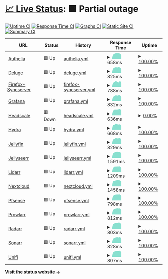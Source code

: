 # [📈 Live Status](https://JayRovacsek.github.io/uptime): <!--live status--> **🟧 Partial outage**

[![Uptime CI](https://github.com/JayRovacsek/uptime/workflows/Uptime%20CI/badge.svg)](https://github.com/JayRovasek/uptime/actions?query=workflow%3A%22Uptime+CI%22)
[![Response Time CI](https://github.com/JayRovasek/uptime/workflows/Response%20Time%20CI/badge.svg)](https://github.com/JayRovasek/uptime/actions?query=workflow%3A%22Response+Time+CI%22)
[![Graphs CI](https://github.com/JayRovasek/uptime/workflows/Graphs%20CI/badge.svg)](https://github.com/JayRovasek/uptime/actions?query=workflow%3A%22Graphs+CI%22)
[![Static Site CI](https://github.com/JayRovasek/uptime/workflows/Static%20Site%20CI/badge.svg)](https://github.com/JayRovasek/uptime/actions?query=workflow%3A%22Static+Site+CI%22)
[![Summary CI](https://github.com/JayRovasek/uptime/workflows/Summary%20CI/badge.svg)](https://github.com/JayRovasek/uptime/actions?query=workflow%3A%22Summary+CI%22)

<!--start: status pages-->
<!-- This summary is generated by Upptime (https://github.com/upptime/upptime) -->
<!-- Do not edit this manually, your changes will be overwritten -->
<!-- prettier-ignore -->
| URL | Status | History | Response Time | Uptime |
| --- | ------ | ------- | ------------- | ------ |
| <img alt="" src="https://icons.duckduckgo.com/ip3/authelia.rovacsek.com.ico" height="13"> [Authelia](https://authelia.rovacsek.com) | 🟩 Up | [authelia.yml](https://github.com/JayRovacsek/uptime/commits/HEAD/history/authelia.yml) | <details><summary><img alt="Response time graph" src="./graphs/authelia/response-time-week.png" height="20"> 658ms</summary><br><a href="https://JayRovacsek.github.io/uptime/history/authelia"><img alt="Response time 621" src="https://img.shields.io/endpoint?url=https%3A%2F%2Fraw.githubusercontent.com%2FJayRovacsek%2Fuptime%2FHEAD%2Fapi%2Fauthelia%2Fresponse-time.json"></a><br><a href="https://JayRovacsek.github.io/uptime/history/authelia"><img alt="24-hour response time 684" src="https://img.shields.io/endpoint?url=https%3A%2F%2Fraw.githubusercontent.com%2FJayRovacsek%2Fuptime%2FHEAD%2Fapi%2Fauthelia%2Fresponse-time-day.json"></a><br><a href="https://JayRovacsek.github.io/uptime/history/authelia"><img alt="7-day response time 658" src="https://img.shields.io/endpoint?url=https%3A%2F%2Fraw.githubusercontent.com%2FJayRovacsek%2Fuptime%2FHEAD%2Fapi%2Fauthelia%2Fresponse-time-week.json"></a><br><a href="https://JayRovacsek.github.io/uptime/history/authelia"><img alt="30-day response time 609" src="https://img.shields.io/endpoint?url=https%3A%2F%2Fraw.githubusercontent.com%2FJayRovacsek%2Fuptime%2FHEAD%2Fapi%2Fauthelia%2Fresponse-time-month.json"></a><br><a href="https://JayRovacsek.github.io/uptime/history/authelia"><img alt="1-year response time 621" src="https://img.shields.io/endpoint?url=https%3A%2F%2Fraw.githubusercontent.com%2FJayRovacsek%2Fuptime%2FHEAD%2Fapi%2Fauthelia%2Fresponse-time-year.json"></a></details> | <details><summary><a href="https://JayRovacsek.github.io/uptime/history/authelia">100.00%</a></summary><a href="https://JayRovacsek.github.io/uptime/history/authelia"><img alt="All-time uptime 99.43%" src="https://img.shields.io/endpoint?url=https%3A%2F%2Fraw.githubusercontent.com%2FJayRovacsek%2Fuptime%2FHEAD%2Fapi%2Fauthelia%2Fuptime.json"></a><br><a href="https://JayRovacsek.github.io/uptime/history/authelia"><img alt="24-hour uptime 100.00%" src="https://img.shields.io/endpoint?url=https%3A%2F%2Fraw.githubusercontent.com%2FJayRovacsek%2Fuptime%2FHEAD%2Fapi%2Fauthelia%2Fuptime-day.json"></a><br><a href="https://JayRovacsek.github.io/uptime/history/authelia"><img alt="7-day uptime 100.00%" src="https://img.shields.io/endpoint?url=https%3A%2F%2Fraw.githubusercontent.com%2FJayRovacsek%2Fuptime%2FHEAD%2Fapi%2Fauthelia%2Fuptime-week.json"></a><br><a href="https://JayRovacsek.github.io/uptime/history/authelia"><img alt="30-day uptime 99.91%" src="https://img.shields.io/endpoint?url=https%3A%2F%2Fraw.githubusercontent.com%2FJayRovacsek%2Fuptime%2FHEAD%2Fapi%2Fauthelia%2Fuptime-month.json"></a><br><a href="https://JayRovacsek.github.io/uptime/history/authelia"><img alt="1-year uptime 99.43%" src="https://img.shields.io/endpoint?url=https%3A%2F%2Fraw.githubusercontent.com%2FJayRovacsek%2Fuptime%2FHEAD%2Fapi%2Fauthelia%2Fuptime-year.json"></a></details>
| <img alt="" src="https://icons.duckduckgo.com/ip3/deluge.rovacsek.com.ico" height="13"> [Deluge](https://deluge.rovacsek.com) | 🟩 Up | [deluge.yml](https://github.com/JayRovacsek/uptime/commits/HEAD/history/deluge.yml) | <details><summary><img alt="Response time graph" src="./graphs/deluge/response-time-week.png" height="20"> 825ms</summary><br><a href="https://JayRovacsek.github.io/uptime/history/deluge"><img alt="Response time 821" src="https://img.shields.io/endpoint?url=https%3A%2F%2Fraw.githubusercontent.com%2FJayRovacsek%2Fuptime%2FHEAD%2Fapi%2Fdeluge%2Fresponse-time.json"></a><br><a href="https://JayRovacsek.github.io/uptime/history/deluge"><img alt="24-hour response time 834" src="https://img.shields.io/endpoint?url=https%3A%2F%2Fraw.githubusercontent.com%2FJayRovacsek%2Fuptime%2FHEAD%2Fapi%2Fdeluge%2Fresponse-time-day.json"></a><br><a href="https://JayRovacsek.github.io/uptime/history/deluge"><img alt="7-day response time 825" src="https://img.shields.io/endpoint?url=https%3A%2F%2Fraw.githubusercontent.com%2FJayRovacsek%2Fuptime%2FHEAD%2Fapi%2Fdeluge%2Fresponse-time-week.json"></a><br><a href="https://JayRovacsek.github.io/uptime/history/deluge"><img alt="30-day response time 781" src="https://img.shields.io/endpoint?url=https%3A%2F%2Fraw.githubusercontent.com%2FJayRovacsek%2Fuptime%2FHEAD%2Fapi%2Fdeluge%2Fresponse-time-month.json"></a><br><a href="https://JayRovacsek.github.io/uptime/history/deluge"><img alt="1-year response time 821" src="https://img.shields.io/endpoint?url=https%3A%2F%2Fraw.githubusercontent.com%2FJayRovacsek%2Fuptime%2FHEAD%2Fapi%2Fdeluge%2Fresponse-time-year.json"></a></details> | <details><summary><a href="https://JayRovacsek.github.io/uptime/history/deluge">100.00%</a></summary><a href="https://JayRovacsek.github.io/uptime/history/deluge"><img alt="All-time uptime 99.45%" src="https://img.shields.io/endpoint?url=https%3A%2F%2Fraw.githubusercontent.com%2FJayRovacsek%2Fuptime%2FHEAD%2Fapi%2Fdeluge%2Fuptime.json"></a><br><a href="https://JayRovacsek.github.io/uptime/history/deluge"><img alt="24-hour uptime 100.00%" src="https://img.shields.io/endpoint?url=https%3A%2F%2Fraw.githubusercontent.com%2FJayRovacsek%2Fuptime%2FHEAD%2Fapi%2Fdeluge%2Fuptime-day.json"></a><br><a href="https://JayRovacsek.github.io/uptime/history/deluge"><img alt="7-day uptime 100.00%" src="https://img.shields.io/endpoint?url=https%3A%2F%2Fraw.githubusercontent.com%2FJayRovacsek%2Fuptime%2FHEAD%2Fapi%2Fdeluge%2Fuptime-week.json"></a><br><a href="https://JayRovacsek.github.io/uptime/history/deluge"><img alt="30-day uptime 99.91%" src="https://img.shields.io/endpoint?url=https%3A%2F%2Fraw.githubusercontent.com%2FJayRovacsek%2Fuptime%2FHEAD%2Fapi%2Fdeluge%2Fuptime-month.json"></a><br><a href="https://JayRovacsek.github.io/uptime/history/deluge"><img alt="1-year uptime 99.45%" src="https://img.shields.io/endpoint?url=https%3A%2F%2Fraw.githubusercontent.com%2FJayRovacsek%2Fuptime%2FHEAD%2Fapi%2Fdeluge%2Fuptime-year.json"></a></details>
| <img alt="" src="https://icons.duckduckgo.com/ip3/firefox-syncserver.rovacsek.com.ico" height="13"> [Firefox-Syncserver](https://firefox-syncserver.rovacsek.com) | 🟩 Up | [firefox-syncserver.yml](https://github.com/JayRovacsek/uptime/commits/HEAD/history/firefox-syncserver.yml) | <details><summary><img alt="Response time graph" src="./graphs/firefox-syncserver/response-time-week.png" height="20"> 788ms</summary><br><a href="https://JayRovacsek.github.io/uptime/history/firefox-syncserver"><img alt="Response time 767" src="https://img.shields.io/endpoint?url=https%3A%2F%2Fraw.githubusercontent.com%2FJayRovacsek%2Fuptime%2FHEAD%2Fapi%2Ffirefox-syncserver%2Fresponse-time.json"></a><br><a href="https://JayRovacsek.github.io/uptime/history/firefox-syncserver"><img alt="24-hour response time 739" src="https://img.shields.io/endpoint?url=https%3A%2F%2Fraw.githubusercontent.com%2FJayRovacsek%2Fuptime%2FHEAD%2Fapi%2Ffirefox-syncserver%2Fresponse-time-day.json"></a><br><a href="https://JayRovacsek.github.io/uptime/history/firefox-syncserver"><img alt="7-day response time 788" src="https://img.shields.io/endpoint?url=https%3A%2F%2Fraw.githubusercontent.com%2FJayRovacsek%2Fuptime%2FHEAD%2Fapi%2Ffirefox-syncserver%2Fresponse-time-week.json"></a><br><a href="https://JayRovacsek.github.io/uptime/history/firefox-syncserver"><img alt="30-day response time 762" src="https://img.shields.io/endpoint?url=https%3A%2F%2Fraw.githubusercontent.com%2FJayRovacsek%2Fuptime%2FHEAD%2Fapi%2Ffirefox-syncserver%2Fresponse-time-month.json"></a><br><a href="https://JayRovacsek.github.io/uptime/history/firefox-syncserver"><img alt="1-year response time 767" src="https://img.shields.io/endpoint?url=https%3A%2F%2Fraw.githubusercontent.com%2FJayRovacsek%2Fuptime%2FHEAD%2Fapi%2Ffirefox-syncserver%2Fresponse-time-year.json"></a></details> | <details><summary><a href="https://JayRovacsek.github.io/uptime/history/firefox-syncserver">100.00%</a></summary><a href="https://JayRovacsek.github.io/uptime/history/firefox-syncserver"><img alt="All-time uptime 99.42%" src="https://img.shields.io/endpoint?url=https%3A%2F%2Fraw.githubusercontent.com%2FJayRovacsek%2Fuptime%2FHEAD%2Fapi%2Ffirefox-syncserver%2Fuptime.json"></a><br><a href="https://JayRovacsek.github.io/uptime/history/firefox-syncserver"><img alt="24-hour uptime 100.00%" src="https://img.shields.io/endpoint?url=https%3A%2F%2Fraw.githubusercontent.com%2FJayRovacsek%2Fuptime%2FHEAD%2Fapi%2Ffirefox-syncserver%2Fuptime-day.json"></a><br><a href="https://JayRovacsek.github.io/uptime/history/firefox-syncserver"><img alt="7-day uptime 100.00%" src="https://img.shields.io/endpoint?url=https%3A%2F%2Fraw.githubusercontent.com%2FJayRovacsek%2Fuptime%2FHEAD%2Fapi%2Ffirefox-syncserver%2Fuptime-week.json"></a><br><a href="https://JayRovacsek.github.io/uptime/history/firefox-syncserver"><img alt="30-day uptime 99.91%" src="https://img.shields.io/endpoint?url=https%3A%2F%2Fraw.githubusercontent.com%2FJayRovacsek%2Fuptime%2FHEAD%2Fapi%2Ffirefox-syncserver%2Fuptime-month.json"></a><br><a href="https://JayRovacsek.github.io/uptime/history/firefox-syncserver"><img alt="1-year uptime 99.42%" src="https://img.shields.io/endpoint?url=https%3A%2F%2Fraw.githubusercontent.com%2FJayRovacsek%2Fuptime%2FHEAD%2Fapi%2Ffirefox-syncserver%2Fuptime-year.json"></a></details>
| <img alt="" src="https://icons.duckduckgo.com/ip3/grafana.rovacsek.com.ico" height="13"> [Grafana](https://grafana.rovacsek.com) | 🟩 Up | [grafana.yml](https://github.com/JayRovacsek/uptime/commits/HEAD/history/grafana.yml) | <details><summary><img alt="Response time graph" src="./graphs/grafana/response-time-week.png" height="20"> 832ms</summary><br><a href="https://JayRovacsek.github.io/uptime/history/grafana"><img alt="Response time 785" src="https://img.shields.io/endpoint?url=https%3A%2F%2Fraw.githubusercontent.com%2FJayRovacsek%2Fuptime%2FHEAD%2Fapi%2Fgrafana%2Fresponse-time.json"></a><br><a href="https://JayRovacsek.github.io/uptime/history/grafana"><img alt="24-hour response time 841" src="https://img.shields.io/endpoint?url=https%3A%2F%2Fraw.githubusercontent.com%2FJayRovacsek%2Fuptime%2FHEAD%2Fapi%2Fgrafana%2Fresponse-time-day.json"></a><br><a href="https://JayRovacsek.github.io/uptime/history/grafana"><img alt="7-day response time 832" src="https://img.shields.io/endpoint?url=https%3A%2F%2Fraw.githubusercontent.com%2FJayRovacsek%2Fuptime%2FHEAD%2Fapi%2Fgrafana%2Fresponse-time-week.json"></a><br><a href="https://JayRovacsek.github.io/uptime/history/grafana"><img alt="30-day response time 774" src="https://img.shields.io/endpoint?url=https%3A%2F%2Fraw.githubusercontent.com%2FJayRovacsek%2Fuptime%2FHEAD%2Fapi%2Fgrafana%2Fresponse-time-month.json"></a><br><a href="https://JayRovacsek.github.io/uptime/history/grafana"><img alt="1-year response time 785" src="https://img.shields.io/endpoint?url=https%3A%2F%2Fraw.githubusercontent.com%2FJayRovacsek%2Fuptime%2FHEAD%2Fapi%2Fgrafana%2Fresponse-time-year.json"></a></details> | <details><summary><a href="https://JayRovacsek.github.io/uptime/history/grafana">100.00%</a></summary><a href="https://JayRovacsek.github.io/uptime/history/grafana"><img alt="All-time uptime 99.46%" src="https://img.shields.io/endpoint?url=https%3A%2F%2Fraw.githubusercontent.com%2FJayRovacsek%2Fuptime%2FHEAD%2Fapi%2Fgrafana%2Fuptime.json"></a><br><a href="https://JayRovacsek.github.io/uptime/history/grafana"><img alt="24-hour uptime 100.00%" src="https://img.shields.io/endpoint?url=https%3A%2F%2Fraw.githubusercontent.com%2FJayRovacsek%2Fuptime%2FHEAD%2Fapi%2Fgrafana%2Fuptime-day.json"></a><br><a href="https://JayRovacsek.github.io/uptime/history/grafana"><img alt="7-day uptime 100.00%" src="https://img.shields.io/endpoint?url=https%3A%2F%2Fraw.githubusercontent.com%2FJayRovacsek%2Fuptime%2FHEAD%2Fapi%2Fgrafana%2Fuptime-week.json"></a><br><a href="https://JayRovacsek.github.io/uptime/history/grafana"><img alt="30-day uptime 100.00%" src="https://img.shields.io/endpoint?url=https%3A%2F%2Fraw.githubusercontent.com%2FJayRovacsek%2Fuptime%2FHEAD%2Fapi%2Fgrafana%2Fuptime-month.json"></a><br><a href="https://JayRovacsek.github.io/uptime/history/grafana"><img alt="1-year uptime 99.46%" src="https://img.shields.io/endpoint?url=https%3A%2F%2Fraw.githubusercontent.com%2FJayRovacsek%2Fuptime%2FHEAD%2Fapi%2Fgrafana%2Fuptime-year.json"></a></details>
| <img alt="" src="https://icons.duckduckgo.com/ip3/headscale.rovacsek.com.ico" height="13"> [Headscale](https://headscale.rovacsek.com/windows) | 🟥 Down | [headscale.yml](https://github.com/JayRovacsek/uptime/commits/HEAD/history/headscale.yml) | <details><summary><img alt="Response time graph" src="./graphs/headscale/response-time-week.png" height="20"> 636ms</summary><br><a href="https://JayRovacsek.github.io/uptime/history/headscale"><img alt="Response time 603" src="https://img.shields.io/endpoint?url=https%3A%2F%2Fraw.githubusercontent.com%2FJayRovacsek%2Fuptime%2FHEAD%2Fapi%2Fheadscale%2Fresponse-time.json"></a><br><a href="https://JayRovacsek.github.io/uptime/history/headscale"><img alt="24-hour response time 646" src="https://img.shields.io/endpoint?url=https%3A%2F%2Fraw.githubusercontent.com%2FJayRovacsek%2Fuptime%2FHEAD%2Fapi%2Fheadscale%2Fresponse-time-day.json"></a><br><a href="https://JayRovacsek.github.io/uptime/history/headscale"><img alt="7-day response time 636" src="https://img.shields.io/endpoint?url=https%3A%2F%2Fraw.githubusercontent.com%2FJayRovacsek%2Fuptime%2FHEAD%2Fapi%2Fheadscale%2Fresponse-time-week.json"></a><br><a href="https://JayRovacsek.github.io/uptime/history/headscale"><img alt="30-day response time 598" src="https://img.shields.io/endpoint?url=https%3A%2F%2Fraw.githubusercontent.com%2FJayRovacsek%2Fuptime%2FHEAD%2Fapi%2Fheadscale%2Fresponse-time-month.json"></a><br><a href="https://JayRovacsek.github.io/uptime/history/headscale"><img alt="1-year response time 603" src="https://img.shields.io/endpoint?url=https%3A%2F%2Fraw.githubusercontent.com%2FJayRovacsek%2Fuptime%2FHEAD%2Fapi%2Fheadscale%2Fresponse-time-year.json"></a></details> | <details><summary><a href="https://JayRovacsek.github.io/uptime/history/headscale">0.00%</a></summary><a href="https://JayRovacsek.github.io/uptime/history/headscale"><img alt="All-time uptime 82.21%" src="https://img.shields.io/endpoint?url=https%3A%2F%2Fraw.githubusercontent.com%2FJayRovacsek%2Fuptime%2FHEAD%2Fapi%2Fheadscale%2Fuptime.json"></a><br><a href="https://JayRovacsek.github.io/uptime/history/headscale"><img alt="24-hour uptime 0.00%" src="https://img.shields.io/endpoint?url=https%3A%2F%2Fraw.githubusercontent.com%2FJayRovacsek%2Fuptime%2FHEAD%2Fapi%2Fheadscale%2Fuptime-day.json"></a><br><a href="https://JayRovacsek.github.io/uptime/history/headscale"><img alt="7-day uptime 0.00%" src="https://img.shields.io/endpoint?url=https%3A%2F%2Fraw.githubusercontent.com%2FJayRovacsek%2Fuptime%2FHEAD%2Fapi%2Fheadscale%2Fuptime-week.json"></a><br><a href="https://JayRovacsek.github.io/uptime/history/headscale"><img alt="30-day uptime 1.38%" src="https://img.shields.io/endpoint?url=https%3A%2F%2Fraw.githubusercontent.com%2FJayRovacsek%2Fuptime%2FHEAD%2Fapi%2Fheadscale%2Fuptime-month.json"></a><br><a href="https://JayRovacsek.github.io/uptime/history/headscale"><img alt="1-year uptime 82.21%" src="https://img.shields.io/endpoint?url=https%3A%2F%2Fraw.githubusercontent.com%2FJayRovacsek%2Fuptime%2FHEAD%2Fapi%2Fheadscale%2Fuptime-year.json"></a></details>
| <img alt="" src="https://icons.duckduckgo.com/ip3/hydra.rovacsek.com.ico" height="13"> [Hydra](https://hydra.rovacsek.com) | 🟩 Up | [hydra.yml](https://github.com/JayRovacsek/uptime/commits/HEAD/history/hydra.yml) | <details><summary><img alt="Response time graph" src="./graphs/hydra/response-time-week.png" height="20"> 668ms</summary><br><a href="https://JayRovacsek.github.io/uptime/history/hydra"><img alt="Response time 677" src="https://img.shields.io/endpoint?url=https%3A%2F%2Fraw.githubusercontent.com%2FJayRovacsek%2Fuptime%2FHEAD%2Fapi%2Fhydra%2Fresponse-time.json"></a><br><a href="https://JayRovacsek.github.io/uptime/history/hydra"><img alt="24-hour response time 721" src="https://img.shields.io/endpoint?url=https%3A%2F%2Fraw.githubusercontent.com%2FJayRovacsek%2Fuptime%2FHEAD%2Fapi%2Fhydra%2Fresponse-time-day.json"></a><br><a href="https://JayRovacsek.github.io/uptime/history/hydra"><img alt="7-day response time 668" src="https://img.shields.io/endpoint?url=https%3A%2F%2Fraw.githubusercontent.com%2FJayRovacsek%2Fuptime%2FHEAD%2Fapi%2Fhydra%2Fresponse-time-week.json"></a><br><a href="https://JayRovacsek.github.io/uptime/history/hydra"><img alt="30-day response time 629" src="https://img.shields.io/endpoint?url=https%3A%2F%2Fraw.githubusercontent.com%2FJayRovacsek%2Fuptime%2FHEAD%2Fapi%2Fhydra%2Fresponse-time-month.json"></a><br><a href="https://JayRovacsek.github.io/uptime/history/hydra"><img alt="1-year response time 677" src="https://img.shields.io/endpoint?url=https%3A%2F%2Fraw.githubusercontent.com%2FJayRovacsek%2Fuptime%2FHEAD%2Fapi%2Fhydra%2Fresponse-time-year.json"></a></details> | <details><summary><a href="https://JayRovacsek.github.io/uptime/history/hydra">100.00%</a></summary><a href="https://JayRovacsek.github.io/uptime/history/hydra"><img alt="All-time uptime 99.48%" src="https://img.shields.io/endpoint?url=https%3A%2F%2Fraw.githubusercontent.com%2FJayRovacsek%2Fuptime%2FHEAD%2Fapi%2Fhydra%2Fuptime.json"></a><br><a href="https://JayRovacsek.github.io/uptime/history/hydra"><img alt="24-hour uptime 100.00%" src="https://img.shields.io/endpoint?url=https%3A%2F%2Fraw.githubusercontent.com%2FJayRovacsek%2Fuptime%2FHEAD%2Fapi%2Fhydra%2Fuptime-day.json"></a><br><a href="https://JayRovacsek.github.io/uptime/history/hydra"><img alt="7-day uptime 100.00%" src="https://img.shields.io/endpoint?url=https%3A%2F%2Fraw.githubusercontent.com%2FJayRovacsek%2Fuptime%2FHEAD%2Fapi%2Fhydra%2Fuptime-week.json"></a><br><a href="https://JayRovacsek.github.io/uptime/history/hydra"><img alt="30-day uptime 100.00%" src="https://img.shields.io/endpoint?url=https%3A%2F%2Fraw.githubusercontent.com%2FJayRovacsek%2Fuptime%2FHEAD%2Fapi%2Fhydra%2Fuptime-month.json"></a><br><a href="https://JayRovacsek.github.io/uptime/history/hydra"><img alt="1-year uptime 99.48%" src="https://img.shields.io/endpoint?url=https%3A%2F%2Fraw.githubusercontent.com%2FJayRovacsek%2Fuptime%2FHEAD%2Fapi%2Fhydra%2Fuptime-year.json"></a></details>
| <img alt="" src="https://icons.duckduckgo.com/ip3/jellyfin.rovacsek.com.ico" height="13"> [Jellyfin](https://jellyfin.rovacsek.com) | 🟩 Up | [jellyfin.yml](https://github.com/JayRovacsek/uptime/commits/HEAD/history/jellyfin.yml) | <details><summary><img alt="Response time graph" src="./graphs/jellyfin/response-time-week.png" height="20"> 829ms</summary><br><a href="https://JayRovacsek.github.io/uptime/history/jellyfin"><img alt="Response time 786" src="https://img.shields.io/endpoint?url=https%3A%2F%2Fraw.githubusercontent.com%2FJayRovacsek%2Fuptime%2FHEAD%2Fapi%2Fjellyfin%2Fresponse-time.json"></a><br><a href="https://JayRovacsek.github.io/uptime/history/jellyfin"><img alt="24-hour response time 892" src="https://img.shields.io/endpoint?url=https%3A%2F%2Fraw.githubusercontent.com%2FJayRovacsek%2Fuptime%2FHEAD%2Fapi%2Fjellyfin%2Fresponse-time-day.json"></a><br><a href="https://JayRovacsek.github.io/uptime/history/jellyfin"><img alt="7-day response time 829" src="https://img.shields.io/endpoint?url=https%3A%2F%2Fraw.githubusercontent.com%2FJayRovacsek%2Fuptime%2FHEAD%2Fapi%2Fjellyfin%2Fresponse-time-week.json"></a><br><a href="https://JayRovacsek.github.io/uptime/history/jellyfin"><img alt="30-day response time 778" src="https://img.shields.io/endpoint?url=https%3A%2F%2Fraw.githubusercontent.com%2FJayRovacsek%2Fuptime%2FHEAD%2Fapi%2Fjellyfin%2Fresponse-time-month.json"></a><br><a href="https://JayRovacsek.github.io/uptime/history/jellyfin"><img alt="1-year response time 786" src="https://img.shields.io/endpoint?url=https%3A%2F%2Fraw.githubusercontent.com%2FJayRovacsek%2Fuptime%2FHEAD%2Fapi%2Fjellyfin%2Fresponse-time-year.json"></a></details> | <details><summary><a href="https://JayRovacsek.github.io/uptime/history/jellyfin">100.00%</a></summary><a href="https://JayRovacsek.github.io/uptime/history/jellyfin"><img alt="All-time uptime 99.38%" src="https://img.shields.io/endpoint?url=https%3A%2F%2Fraw.githubusercontent.com%2FJayRovacsek%2Fuptime%2FHEAD%2Fapi%2Fjellyfin%2Fuptime.json"></a><br><a href="https://JayRovacsek.github.io/uptime/history/jellyfin"><img alt="24-hour uptime 100.00%" src="https://img.shields.io/endpoint?url=https%3A%2F%2Fraw.githubusercontent.com%2FJayRovacsek%2Fuptime%2FHEAD%2Fapi%2Fjellyfin%2Fuptime-day.json"></a><br><a href="https://JayRovacsek.github.io/uptime/history/jellyfin"><img alt="7-day uptime 100.00%" src="https://img.shields.io/endpoint?url=https%3A%2F%2Fraw.githubusercontent.com%2FJayRovacsek%2Fuptime%2FHEAD%2Fapi%2Fjellyfin%2Fuptime-week.json"></a><br><a href="https://JayRovacsek.github.io/uptime/history/jellyfin"><img alt="30-day uptime 100.00%" src="https://img.shields.io/endpoint?url=https%3A%2F%2Fraw.githubusercontent.com%2FJayRovacsek%2Fuptime%2FHEAD%2Fapi%2Fjellyfin%2Fuptime-month.json"></a><br><a href="https://JayRovacsek.github.io/uptime/history/jellyfin"><img alt="1-year uptime 99.38%" src="https://img.shields.io/endpoint?url=https%3A%2F%2Fraw.githubusercontent.com%2FJayRovacsek%2Fuptime%2FHEAD%2Fapi%2Fjellyfin%2Fuptime-year.json"></a></details>
| <img alt="" src="https://icons.duckduckgo.com/ip3/jellyseerr.rovacsek.com.ico" height="13"> [Jellyseerr](https://jellyseerr.rovacsek.com) | 🟩 Up | [jellyseerr.yml](https://github.com/JayRovacsek/uptime/commits/HEAD/history/jellyseerr.yml) | <details><summary><img alt="Response time graph" src="./graphs/jellyseerr/response-time-week.png" height="20"> 1591ms</summary><br><a href="https://JayRovacsek.github.io/uptime/history/jellyseerr"><img alt="Response time 1574" src="https://img.shields.io/endpoint?url=https%3A%2F%2Fraw.githubusercontent.com%2FJayRovacsek%2Fuptime%2FHEAD%2Fapi%2Fjellyseerr%2Fresponse-time.json"></a><br><a href="https://JayRovacsek.github.io/uptime/history/jellyseerr"><img alt="24-hour response time 1653" src="https://img.shields.io/endpoint?url=https%3A%2F%2Fraw.githubusercontent.com%2FJayRovacsek%2Fuptime%2FHEAD%2Fapi%2Fjellyseerr%2Fresponse-time-day.json"></a><br><a href="https://JayRovacsek.github.io/uptime/history/jellyseerr"><img alt="7-day response time 1591" src="https://img.shields.io/endpoint?url=https%3A%2F%2Fraw.githubusercontent.com%2FJayRovacsek%2Fuptime%2FHEAD%2Fapi%2Fjellyseerr%2Fresponse-time-week.json"></a><br><a href="https://JayRovacsek.github.io/uptime/history/jellyseerr"><img alt="30-day response time 1496" src="https://img.shields.io/endpoint?url=https%3A%2F%2Fraw.githubusercontent.com%2FJayRovacsek%2Fuptime%2FHEAD%2Fapi%2Fjellyseerr%2Fresponse-time-month.json"></a><br><a href="https://JayRovacsek.github.io/uptime/history/jellyseerr"><img alt="1-year response time 1574" src="https://img.shields.io/endpoint?url=https%3A%2F%2Fraw.githubusercontent.com%2FJayRovacsek%2Fuptime%2FHEAD%2Fapi%2Fjellyseerr%2Fresponse-time-year.json"></a></details> | <details><summary><a href="https://JayRovacsek.github.io/uptime/history/jellyseerr">100.00%</a></summary><a href="https://JayRovacsek.github.io/uptime/history/jellyseerr"><img alt="All-time uptime 99.48%" src="https://img.shields.io/endpoint?url=https%3A%2F%2Fraw.githubusercontent.com%2FJayRovacsek%2Fuptime%2FHEAD%2Fapi%2Fjellyseerr%2Fuptime.json"></a><br><a href="https://JayRovacsek.github.io/uptime/history/jellyseerr"><img alt="24-hour uptime 100.00%" src="https://img.shields.io/endpoint?url=https%3A%2F%2Fraw.githubusercontent.com%2FJayRovacsek%2Fuptime%2FHEAD%2Fapi%2Fjellyseerr%2Fuptime-day.json"></a><br><a href="https://JayRovacsek.github.io/uptime/history/jellyseerr"><img alt="7-day uptime 100.00%" src="https://img.shields.io/endpoint?url=https%3A%2F%2Fraw.githubusercontent.com%2FJayRovacsek%2Fuptime%2FHEAD%2Fapi%2Fjellyseerr%2Fuptime-week.json"></a><br><a href="https://JayRovacsek.github.io/uptime/history/jellyseerr"><img alt="30-day uptime 100.00%" src="https://img.shields.io/endpoint?url=https%3A%2F%2Fraw.githubusercontent.com%2FJayRovacsek%2Fuptime%2FHEAD%2Fapi%2Fjellyseerr%2Fuptime-month.json"></a><br><a href="https://JayRovacsek.github.io/uptime/history/jellyseerr"><img alt="1-year uptime 99.48%" src="https://img.shields.io/endpoint?url=https%3A%2F%2Fraw.githubusercontent.com%2FJayRovacsek%2Fuptime%2FHEAD%2Fapi%2Fjellyseerr%2Fuptime-year.json"></a></details>
| <img alt="" src="https://icons.duckduckgo.com/ip3/lidarr.rovacsek.com.ico" height="13"> [Lidarr](https://lidarr.rovacsek.com) | 🟩 Up | [lidarr.yml](https://github.com/JayRovacsek/uptime/commits/HEAD/history/lidarr.yml) | <details><summary><img alt="Response time graph" src="./graphs/lidarr/response-time-week.png" height="20"> 1209ms</summary><br><a href="https://JayRovacsek.github.io/uptime/history/lidarr"><img alt="Response time 1150" src="https://img.shields.io/endpoint?url=https%3A%2F%2Fraw.githubusercontent.com%2FJayRovacsek%2Fuptime%2FHEAD%2Fapi%2Flidarr%2Fresponse-time.json"></a><br><a href="https://JayRovacsek.github.io/uptime/history/lidarr"><img alt="24-hour response time 1249" src="https://img.shields.io/endpoint?url=https%3A%2F%2Fraw.githubusercontent.com%2FJayRovacsek%2Fuptime%2FHEAD%2Fapi%2Flidarr%2Fresponse-time-day.json"></a><br><a href="https://JayRovacsek.github.io/uptime/history/lidarr"><img alt="7-day response time 1209" src="https://img.shields.io/endpoint?url=https%3A%2F%2Fraw.githubusercontent.com%2FJayRovacsek%2Fuptime%2FHEAD%2Fapi%2Flidarr%2Fresponse-time-week.json"></a><br><a href="https://JayRovacsek.github.io/uptime/history/lidarr"><img alt="30-day response time 1136" src="https://img.shields.io/endpoint?url=https%3A%2F%2Fraw.githubusercontent.com%2FJayRovacsek%2Fuptime%2FHEAD%2Fapi%2Flidarr%2Fresponse-time-month.json"></a><br><a href="https://JayRovacsek.github.io/uptime/history/lidarr"><img alt="1-year response time 1150" src="https://img.shields.io/endpoint?url=https%3A%2F%2Fraw.githubusercontent.com%2FJayRovacsek%2Fuptime%2FHEAD%2Fapi%2Flidarr%2Fresponse-time-year.json"></a></details> | <details><summary><a href="https://JayRovacsek.github.io/uptime/history/lidarr">100.00%</a></summary><a href="https://JayRovacsek.github.io/uptime/history/lidarr"><img alt="All-time uptime 99.48%" src="https://img.shields.io/endpoint?url=https%3A%2F%2Fraw.githubusercontent.com%2FJayRovacsek%2Fuptime%2FHEAD%2Fapi%2Flidarr%2Fuptime.json"></a><br><a href="https://JayRovacsek.github.io/uptime/history/lidarr"><img alt="24-hour uptime 100.00%" src="https://img.shields.io/endpoint?url=https%3A%2F%2Fraw.githubusercontent.com%2FJayRovacsek%2Fuptime%2FHEAD%2Fapi%2Flidarr%2Fuptime-day.json"></a><br><a href="https://JayRovacsek.github.io/uptime/history/lidarr"><img alt="7-day uptime 100.00%" src="https://img.shields.io/endpoint?url=https%3A%2F%2Fraw.githubusercontent.com%2FJayRovacsek%2Fuptime%2FHEAD%2Fapi%2Flidarr%2Fuptime-week.json"></a><br><a href="https://JayRovacsek.github.io/uptime/history/lidarr"><img alt="30-day uptime 100.00%" src="https://img.shields.io/endpoint?url=https%3A%2F%2Fraw.githubusercontent.com%2FJayRovacsek%2Fuptime%2FHEAD%2Fapi%2Flidarr%2Fuptime-month.json"></a><br><a href="https://JayRovacsek.github.io/uptime/history/lidarr"><img alt="1-year uptime 99.48%" src="https://img.shields.io/endpoint?url=https%3A%2F%2Fraw.githubusercontent.com%2FJayRovacsek%2Fuptime%2FHEAD%2Fapi%2Flidarr%2Fuptime-year.json"></a></details>
| <img alt="" src="https://icons.duckduckgo.com/ip3/nextcloud.rovacsek.com.ico" height="13"> [Nextcloud](https://nextcloud.rovacsek.com) | 🟩 Up | [nextcloud.yml](https://github.com/JayRovacsek/uptime/commits/HEAD/history/nextcloud.yml) | <details><summary><img alt="Response time graph" src="./graphs/nextcloud/response-time-week.png" height="20"> 1458ms</summary><br><a href="https://JayRovacsek.github.io/uptime/history/nextcloud"><img alt="Response time 1496" src="https://img.shields.io/endpoint?url=https%3A%2F%2Fraw.githubusercontent.com%2FJayRovacsek%2Fuptime%2FHEAD%2Fapi%2Fnextcloud%2Fresponse-time.json"></a><br><a href="https://JayRovacsek.github.io/uptime/history/nextcloud"><img alt="24-hour response time 1486" src="https://img.shields.io/endpoint?url=https%3A%2F%2Fraw.githubusercontent.com%2FJayRovacsek%2Fuptime%2FHEAD%2Fapi%2Fnextcloud%2Fresponse-time-day.json"></a><br><a href="https://JayRovacsek.github.io/uptime/history/nextcloud"><img alt="7-day response time 1458" src="https://img.shields.io/endpoint?url=https%3A%2F%2Fraw.githubusercontent.com%2FJayRovacsek%2Fuptime%2FHEAD%2Fapi%2Fnextcloud%2Fresponse-time-week.json"></a><br><a href="https://JayRovacsek.github.io/uptime/history/nextcloud"><img alt="30-day response time 1377" src="https://img.shields.io/endpoint?url=https%3A%2F%2Fraw.githubusercontent.com%2FJayRovacsek%2Fuptime%2FHEAD%2Fapi%2Fnextcloud%2Fresponse-time-month.json"></a><br><a href="https://JayRovacsek.github.io/uptime/history/nextcloud"><img alt="1-year response time 1496" src="https://img.shields.io/endpoint?url=https%3A%2F%2Fraw.githubusercontent.com%2FJayRovacsek%2Fuptime%2FHEAD%2Fapi%2Fnextcloud%2Fresponse-time-year.json"></a></details> | <details><summary><a href="https://JayRovacsek.github.io/uptime/history/nextcloud">100.00%</a></summary><a href="https://JayRovacsek.github.io/uptime/history/nextcloud"><img alt="All-time uptime 98.45%" src="https://img.shields.io/endpoint?url=https%3A%2F%2Fraw.githubusercontent.com%2FJayRovacsek%2Fuptime%2FHEAD%2Fapi%2Fnextcloud%2Fuptime.json"></a><br><a href="https://JayRovacsek.github.io/uptime/history/nextcloud"><img alt="24-hour uptime 100.00%" src="https://img.shields.io/endpoint?url=https%3A%2F%2Fraw.githubusercontent.com%2FJayRovacsek%2Fuptime%2FHEAD%2Fapi%2Fnextcloud%2Fuptime-day.json"></a><br><a href="https://JayRovacsek.github.io/uptime/history/nextcloud"><img alt="7-day uptime 100.00%" src="https://img.shields.io/endpoint?url=https%3A%2F%2Fraw.githubusercontent.com%2FJayRovacsek%2Fuptime%2FHEAD%2Fapi%2Fnextcloud%2Fuptime-week.json"></a><br><a href="https://JayRovacsek.github.io/uptime/history/nextcloud"><img alt="30-day uptime 99.95%" src="https://img.shields.io/endpoint?url=https%3A%2F%2Fraw.githubusercontent.com%2FJayRovacsek%2Fuptime%2FHEAD%2Fapi%2Fnextcloud%2Fuptime-month.json"></a><br><a href="https://JayRovacsek.github.io/uptime/history/nextcloud"><img alt="1-year uptime 98.45%" src="https://img.shields.io/endpoint?url=https%3A%2F%2Fraw.githubusercontent.com%2FJayRovacsek%2Fuptime%2FHEAD%2Fapi%2Fnextcloud%2Fuptime-year.json"></a></details>
| <img alt="" src="https://icons.duckduckgo.com/ip3/pfsense.rovacsek.com.ico" height="13"> [Pfsense](https://pfsense.rovacsek.com) | 🟩 Up | [pfsense.yml](https://github.com/JayRovacsek/uptime/commits/HEAD/history/pfsense.yml) | <details><summary><img alt="Response time graph" src="./graphs/pfsense/response-time-week.png" height="20"> 798ms</summary><br><a href="https://JayRovacsek.github.io/uptime/history/pfsense"><img alt="Response time 785" src="https://img.shields.io/endpoint?url=https%3A%2F%2Fraw.githubusercontent.com%2FJayRovacsek%2Fuptime%2FHEAD%2Fapi%2Fpfsense%2Fresponse-time.json"></a><br><a href="https://JayRovacsek.github.io/uptime/history/pfsense"><img alt="24-hour response time 872" src="https://img.shields.io/endpoint?url=https%3A%2F%2Fraw.githubusercontent.com%2FJayRovacsek%2Fuptime%2FHEAD%2Fapi%2Fpfsense%2Fresponse-time-day.json"></a><br><a href="https://JayRovacsek.github.io/uptime/history/pfsense"><img alt="7-day response time 798" src="https://img.shields.io/endpoint?url=https%3A%2F%2Fraw.githubusercontent.com%2FJayRovacsek%2Fuptime%2FHEAD%2Fapi%2Fpfsense%2Fresponse-time-week.json"></a><br><a href="https://JayRovacsek.github.io/uptime/history/pfsense"><img alt="30-day response time 762" src="https://img.shields.io/endpoint?url=https%3A%2F%2Fraw.githubusercontent.com%2FJayRovacsek%2Fuptime%2FHEAD%2Fapi%2Fpfsense%2Fresponse-time-month.json"></a><br><a href="https://JayRovacsek.github.io/uptime/history/pfsense"><img alt="1-year response time 785" src="https://img.shields.io/endpoint?url=https%3A%2F%2Fraw.githubusercontent.com%2FJayRovacsek%2Fuptime%2FHEAD%2Fapi%2Fpfsense%2Fresponse-time-year.json"></a></details> | <details><summary><a href="https://JayRovacsek.github.io/uptime/history/pfsense">100.00%</a></summary><a href="https://JayRovacsek.github.io/uptime/history/pfsense"><img alt="All-time uptime 99.49%" src="https://img.shields.io/endpoint?url=https%3A%2F%2Fraw.githubusercontent.com%2FJayRovacsek%2Fuptime%2FHEAD%2Fapi%2Fpfsense%2Fuptime.json"></a><br><a href="https://JayRovacsek.github.io/uptime/history/pfsense"><img alt="24-hour uptime 100.00%" src="https://img.shields.io/endpoint?url=https%3A%2F%2Fraw.githubusercontent.com%2FJayRovacsek%2Fuptime%2FHEAD%2Fapi%2Fpfsense%2Fuptime-day.json"></a><br><a href="https://JayRovacsek.github.io/uptime/history/pfsense"><img alt="7-day uptime 100.00%" src="https://img.shields.io/endpoint?url=https%3A%2F%2Fraw.githubusercontent.com%2FJayRovacsek%2Fuptime%2FHEAD%2Fapi%2Fpfsense%2Fuptime-week.json"></a><br><a href="https://JayRovacsek.github.io/uptime/history/pfsense"><img alt="30-day uptime 100.00%" src="https://img.shields.io/endpoint?url=https%3A%2F%2Fraw.githubusercontent.com%2FJayRovacsek%2Fuptime%2FHEAD%2Fapi%2Fpfsense%2Fuptime-month.json"></a><br><a href="https://JayRovacsek.github.io/uptime/history/pfsense"><img alt="1-year uptime 99.49%" src="https://img.shields.io/endpoint?url=https%3A%2F%2Fraw.githubusercontent.com%2FJayRovacsek%2Fuptime%2FHEAD%2Fapi%2Fpfsense%2Fuptime-year.json"></a></details>
| <img alt="" src="https://icons.duckduckgo.com/ip3/prowlarr.rovacsek.com.ico" height="13"> [Prowlarr](https://prowlarr.rovacsek.com) | 🟩 Up | [prowlarr.yml](https://github.com/JayRovacsek/uptime/commits/HEAD/history/prowlarr.yml) | <details><summary><img alt="Response time graph" src="./graphs/prowlarr/response-time-week.png" height="20"> 812ms</summary><br><a href="https://JayRovacsek.github.io/uptime/history/prowlarr"><img alt="Response time 767" src="https://img.shields.io/endpoint?url=https%3A%2F%2Fraw.githubusercontent.com%2FJayRovacsek%2Fuptime%2FHEAD%2Fapi%2Fprowlarr%2Fresponse-time.json"></a><br><a href="https://JayRovacsek.github.io/uptime/history/prowlarr"><img alt="24-hour response time 889" src="https://img.shields.io/endpoint?url=https%3A%2F%2Fraw.githubusercontent.com%2FJayRovacsek%2Fuptime%2FHEAD%2Fapi%2Fprowlarr%2Fresponse-time-day.json"></a><br><a href="https://JayRovacsek.github.io/uptime/history/prowlarr"><img alt="7-day response time 812" src="https://img.shields.io/endpoint?url=https%3A%2F%2Fraw.githubusercontent.com%2FJayRovacsek%2Fuptime%2FHEAD%2Fapi%2Fprowlarr%2Fresponse-time-week.json"></a><br><a href="https://JayRovacsek.github.io/uptime/history/prowlarr"><img alt="30-day response time 756" src="https://img.shields.io/endpoint?url=https%3A%2F%2Fraw.githubusercontent.com%2FJayRovacsek%2Fuptime%2FHEAD%2Fapi%2Fprowlarr%2Fresponse-time-month.json"></a><br><a href="https://JayRovacsek.github.io/uptime/history/prowlarr"><img alt="1-year response time 767" src="https://img.shields.io/endpoint?url=https%3A%2F%2Fraw.githubusercontent.com%2FJayRovacsek%2Fuptime%2FHEAD%2Fapi%2Fprowlarr%2Fresponse-time-year.json"></a></details> | <details><summary><a href="https://JayRovacsek.github.io/uptime/history/prowlarr">100.00%</a></summary><a href="https://JayRovacsek.github.io/uptime/history/prowlarr"><img alt="All-time uptime 99.49%" src="https://img.shields.io/endpoint?url=https%3A%2F%2Fraw.githubusercontent.com%2FJayRovacsek%2Fuptime%2FHEAD%2Fapi%2Fprowlarr%2Fuptime.json"></a><br><a href="https://JayRovacsek.github.io/uptime/history/prowlarr"><img alt="24-hour uptime 100.00%" src="https://img.shields.io/endpoint?url=https%3A%2F%2Fraw.githubusercontent.com%2FJayRovacsek%2Fuptime%2FHEAD%2Fapi%2Fprowlarr%2Fuptime-day.json"></a><br><a href="https://JayRovacsek.github.io/uptime/history/prowlarr"><img alt="7-day uptime 100.00%" src="https://img.shields.io/endpoint?url=https%3A%2F%2Fraw.githubusercontent.com%2FJayRovacsek%2Fuptime%2FHEAD%2Fapi%2Fprowlarr%2Fuptime-week.json"></a><br><a href="https://JayRovacsek.github.io/uptime/history/prowlarr"><img alt="30-day uptime 100.00%" src="https://img.shields.io/endpoint?url=https%3A%2F%2Fraw.githubusercontent.com%2FJayRovacsek%2Fuptime%2FHEAD%2Fapi%2Fprowlarr%2Fuptime-month.json"></a><br><a href="https://JayRovacsek.github.io/uptime/history/prowlarr"><img alt="1-year uptime 99.49%" src="https://img.shields.io/endpoint?url=https%3A%2F%2Fraw.githubusercontent.com%2FJayRovacsek%2Fuptime%2FHEAD%2Fapi%2Fprowlarr%2Fuptime-year.json"></a></details>
| <img alt="" src="https://icons.duckduckgo.com/ip3/radarr.rovacsek.com.ico" height="13"> [Radarr](https://radarr.rovacsek.com) | 🟩 Up | [radarr.yml](https://github.com/JayRovacsek/uptime/commits/HEAD/history/radarr.yml) | <details><summary><img alt="Response time graph" src="./graphs/radarr/response-time-week.png" height="20"> 803ms</summary><br><a href="https://JayRovacsek.github.io/uptime/history/radarr"><img alt="Response time 768" src="https://img.shields.io/endpoint?url=https%3A%2F%2Fraw.githubusercontent.com%2FJayRovacsek%2Fuptime%2FHEAD%2Fapi%2Fradarr%2Fresponse-time.json"></a><br><a href="https://JayRovacsek.github.io/uptime/history/radarr"><img alt="24-hour response time 829" src="https://img.shields.io/endpoint?url=https%3A%2F%2Fraw.githubusercontent.com%2FJayRovacsek%2Fuptime%2FHEAD%2Fapi%2Fradarr%2Fresponse-time-day.json"></a><br><a href="https://JayRovacsek.github.io/uptime/history/radarr"><img alt="7-day response time 803" src="https://img.shields.io/endpoint?url=https%3A%2F%2Fraw.githubusercontent.com%2FJayRovacsek%2Fuptime%2FHEAD%2Fapi%2Fradarr%2Fresponse-time-week.json"></a><br><a href="https://JayRovacsek.github.io/uptime/history/radarr"><img alt="30-day response time 762" src="https://img.shields.io/endpoint?url=https%3A%2F%2Fraw.githubusercontent.com%2FJayRovacsek%2Fuptime%2FHEAD%2Fapi%2Fradarr%2Fresponse-time-month.json"></a><br><a href="https://JayRovacsek.github.io/uptime/history/radarr"><img alt="1-year response time 768" src="https://img.shields.io/endpoint?url=https%3A%2F%2Fraw.githubusercontent.com%2FJayRovacsek%2Fuptime%2FHEAD%2Fapi%2Fradarr%2Fresponse-time-year.json"></a></details> | <details><summary><a href="https://JayRovacsek.github.io/uptime/history/radarr">100.00%</a></summary><a href="https://JayRovacsek.github.io/uptime/history/radarr"><img alt="All-time uptime 99.49%" src="https://img.shields.io/endpoint?url=https%3A%2F%2Fraw.githubusercontent.com%2FJayRovacsek%2Fuptime%2FHEAD%2Fapi%2Fradarr%2Fuptime.json"></a><br><a href="https://JayRovacsek.github.io/uptime/history/radarr"><img alt="24-hour uptime 100.00%" src="https://img.shields.io/endpoint?url=https%3A%2F%2Fraw.githubusercontent.com%2FJayRovacsek%2Fuptime%2FHEAD%2Fapi%2Fradarr%2Fuptime-day.json"></a><br><a href="https://JayRovacsek.github.io/uptime/history/radarr"><img alt="7-day uptime 100.00%" src="https://img.shields.io/endpoint?url=https%3A%2F%2Fraw.githubusercontent.com%2FJayRovacsek%2Fuptime%2FHEAD%2Fapi%2Fradarr%2Fuptime-week.json"></a><br><a href="https://JayRovacsek.github.io/uptime/history/radarr"><img alt="30-day uptime 100.00%" src="https://img.shields.io/endpoint?url=https%3A%2F%2Fraw.githubusercontent.com%2FJayRovacsek%2Fuptime%2FHEAD%2Fapi%2Fradarr%2Fuptime-month.json"></a><br><a href="https://JayRovacsek.github.io/uptime/history/radarr"><img alt="1-year uptime 99.49%" src="https://img.shields.io/endpoint?url=https%3A%2F%2Fraw.githubusercontent.com%2FJayRovacsek%2Fuptime%2FHEAD%2Fapi%2Fradarr%2Fuptime-year.json"></a></details>
| <img alt="" src="https://icons.duckduckgo.com/ip3/sonarr.rovacsek.com.ico" height="13"> [Sonarr](https://sonarr.rovacsek.com) | 🟩 Up | [sonarr.yml](https://github.com/JayRovacsek/uptime/commits/HEAD/history/sonarr.yml) | <details><summary><img alt="Response time graph" src="./graphs/sonarr/response-time-week.png" height="20"> 828ms</summary><br><a href="https://JayRovacsek.github.io/uptime/history/sonarr"><img alt="Response time 773" src="https://img.shields.io/endpoint?url=https%3A%2F%2Fraw.githubusercontent.com%2FJayRovacsek%2Fuptime%2FHEAD%2Fapi%2Fsonarr%2Fresponse-time.json"></a><br><a href="https://JayRovacsek.github.io/uptime/history/sonarr"><img alt="24-hour response time 889" src="https://img.shields.io/endpoint?url=https%3A%2F%2Fraw.githubusercontent.com%2FJayRovacsek%2Fuptime%2FHEAD%2Fapi%2Fsonarr%2Fresponse-time-day.json"></a><br><a href="https://JayRovacsek.github.io/uptime/history/sonarr"><img alt="7-day response time 828" src="https://img.shields.io/endpoint?url=https%3A%2F%2Fraw.githubusercontent.com%2FJayRovacsek%2Fuptime%2FHEAD%2Fapi%2Fsonarr%2Fresponse-time-week.json"></a><br><a href="https://JayRovacsek.github.io/uptime/history/sonarr"><img alt="30-day response time 759" src="https://img.shields.io/endpoint?url=https%3A%2F%2Fraw.githubusercontent.com%2FJayRovacsek%2Fuptime%2FHEAD%2Fapi%2Fsonarr%2Fresponse-time-month.json"></a><br><a href="https://JayRovacsek.github.io/uptime/history/sonarr"><img alt="1-year response time 773" src="https://img.shields.io/endpoint?url=https%3A%2F%2Fraw.githubusercontent.com%2FJayRovacsek%2Fuptime%2FHEAD%2Fapi%2Fsonarr%2Fresponse-time-year.json"></a></details> | <details><summary><a href="https://JayRovacsek.github.io/uptime/history/sonarr">100.00%</a></summary><a href="https://JayRovacsek.github.io/uptime/history/sonarr"><img alt="All-time uptime 99.50%" src="https://img.shields.io/endpoint?url=https%3A%2F%2Fraw.githubusercontent.com%2FJayRovacsek%2Fuptime%2FHEAD%2Fapi%2Fsonarr%2Fuptime.json"></a><br><a href="https://JayRovacsek.github.io/uptime/history/sonarr"><img alt="24-hour uptime 100.00%" src="https://img.shields.io/endpoint?url=https%3A%2F%2Fraw.githubusercontent.com%2FJayRovacsek%2Fuptime%2FHEAD%2Fapi%2Fsonarr%2Fuptime-day.json"></a><br><a href="https://JayRovacsek.github.io/uptime/history/sonarr"><img alt="7-day uptime 100.00%" src="https://img.shields.io/endpoint?url=https%3A%2F%2Fraw.githubusercontent.com%2FJayRovacsek%2Fuptime%2FHEAD%2Fapi%2Fsonarr%2Fuptime-week.json"></a><br><a href="https://JayRovacsek.github.io/uptime/history/sonarr"><img alt="30-day uptime 100.00%" src="https://img.shields.io/endpoint?url=https%3A%2F%2Fraw.githubusercontent.com%2FJayRovacsek%2Fuptime%2FHEAD%2Fapi%2Fsonarr%2Fuptime-month.json"></a><br><a href="https://JayRovacsek.github.io/uptime/history/sonarr"><img alt="1-year uptime 99.50%" src="https://img.shields.io/endpoint?url=https%3A%2F%2Fraw.githubusercontent.com%2FJayRovacsek%2Fuptime%2FHEAD%2Fapi%2Fsonarr%2Fuptime-year.json"></a></details>
| <img alt="" src="https://icons.duckduckgo.com/ip3/unifi.rovacsek.com.ico" height="13"> [Unifi](https://unifi.rovacsek.com) | 🟩 Up | [unifi.yml](https://github.com/JayRovacsek/uptime/commits/HEAD/history/unifi.yml) | <details><summary><img alt="Response time graph" src="./graphs/unifi/response-time-week.png" height="20"> 807ms</summary><br><a href="https://JayRovacsek.github.io/uptime/history/unifi"><img alt="Response time 767" src="https://img.shields.io/endpoint?url=https%3A%2F%2Fraw.githubusercontent.com%2FJayRovacsek%2Fuptime%2FHEAD%2Fapi%2Funifi%2Fresponse-time.json"></a><br><a href="https://JayRovacsek.github.io/uptime/history/unifi"><img alt="24-hour response time 827" src="https://img.shields.io/endpoint?url=https%3A%2F%2Fraw.githubusercontent.com%2FJayRovacsek%2Fuptime%2FHEAD%2Fapi%2Funifi%2Fresponse-time-day.json"></a><br><a href="https://JayRovacsek.github.io/uptime/history/unifi"><img alt="7-day response time 807" src="https://img.shields.io/endpoint?url=https%3A%2F%2Fraw.githubusercontent.com%2FJayRovacsek%2Fuptime%2FHEAD%2Fapi%2Funifi%2Fresponse-time-week.json"></a><br><a href="https://JayRovacsek.github.io/uptime/history/unifi"><img alt="30-day response time 750" src="https://img.shields.io/endpoint?url=https%3A%2F%2Fraw.githubusercontent.com%2FJayRovacsek%2Fuptime%2FHEAD%2Fapi%2Funifi%2Fresponse-time-month.json"></a><br><a href="https://JayRovacsek.github.io/uptime/history/unifi"><img alt="1-year response time 767" src="https://img.shields.io/endpoint?url=https%3A%2F%2Fraw.githubusercontent.com%2FJayRovacsek%2Fuptime%2FHEAD%2Fapi%2Funifi%2Fresponse-time-year.json"></a></details> | <details><summary><a href="https://JayRovacsek.github.io/uptime/history/unifi">100.00%</a></summary><a href="https://JayRovacsek.github.io/uptime/history/unifi"><img alt="All-time uptime 99.50%" src="https://img.shields.io/endpoint?url=https%3A%2F%2Fraw.githubusercontent.com%2FJayRovacsek%2Fuptime%2FHEAD%2Fapi%2Funifi%2Fuptime.json"></a><br><a href="https://JayRovacsek.github.io/uptime/history/unifi"><img alt="24-hour uptime 100.00%" src="https://img.shields.io/endpoint?url=https%3A%2F%2Fraw.githubusercontent.com%2FJayRovacsek%2Fuptime%2FHEAD%2Fapi%2Funifi%2Fuptime-day.json"></a><br><a href="https://JayRovacsek.github.io/uptime/history/unifi"><img alt="7-day uptime 100.00%" src="https://img.shields.io/endpoint?url=https%3A%2F%2Fraw.githubusercontent.com%2FJayRovacsek%2Fuptime%2FHEAD%2Fapi%2Funifi%2Fuptime-week.json"></a><br><a href="https://JayRovacsek.github.io/uptime/history/unifi"><img alt="30-day uptime 100.00%" src="https://img.shields.io/endpoint?url=https%3A%2F%2Fraw.githubusercontent.com%2FJayRovacsek%2Fuptime%2FHEAD%2Fapi%2Funifi%2Fuptime-month.json"></a><br><a href="https://JayRovacsek.github.io/uptime/history/unifi"><img alt="1-year uptime 99.50%" src="https://img.shields.io/endpoint?url=https%3A%2F%2Fraw.githubusercontent.com%2FJayRovacsek%2Fuptime%2FHEAD%2Fapi%2Funifi%2Fuptime-year.json"></a></details>

<!--end: status pages-->

[**Visit the status website →**](https://JayRovacsek.github.io/uptime)
